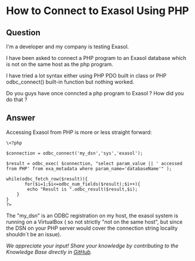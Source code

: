 # How to Connect to Exasol Using PHP

## Question
I'm a developer and my company is testing Exasol. 

I have been asked to connect a PHP program to an Exasol database which is not on the same host as the php program.

I have tried a lot syntax either using PHP PDO built in class or PHP odbc_connect() built-in function but nothing worked.

Do you guys have once conncted a php program to Exasol ? How did you do that ?

## Answer
Accessing Exasol from PHP is more or less straight forward:
```
\<?php  

$connection = odbc_connect('my_dsn','sys','exasol');

$result = odbc_exec( $connection, "select param_value || ' accessed from PHP' from exa_metadata where param_name='databaseName'" );  

while(odbc_fetch_row($result)){  
       for($i=1;$i<=odbc_num_fields($result);$i++){  
        echo "Result is ".odbc_result($result,$i);  
    }  
}  
?>
```
The "my_dsn" is an ODBC registration on my host, the exasol system is running on a VirtualBox ( so not strictly "not on the same host", but since the DSN on your PHP server would cover the connection string locality shouldn´t be an issue).

*We appreciate your input! Share your knowledge by contributing to the Knowledge Base directly in [GitHub](https://github.com/exasol/public-knowledgebase).* 